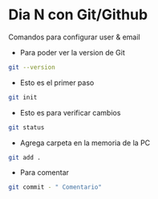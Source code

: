 # Dia N con Git/Github

Comandos para configurar user & email

* Para poder ver la version de Git

```bash
git --version
```

* Esto es el primer paso
```bash
git init
```

* Esto es para verificar cambios
```bash
git status
```
* Agrega carpeta en la memoria de la PC

```bash
git add .
```
* Para comentar 
```bash
git commit - " Comentario"
```
